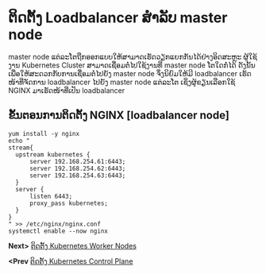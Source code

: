 # ຕິດຕັ້ງ Loadbalancer ສຳລັບ master node
master node ແຕ່ລະໂຕຖືກອອກແບບໃຫ້ສາມາດເຮັດວຽກແຍກກັນໄດ້ຢ່າງອິດສະຫຼະ ຜູ້ໃຊ້ງານ Kubernetes Cluster ສາມາດເຊື່ອມຕໍ່ໄປໃຊ້ງານທີ່ master node ໂຕໃດກໍ່ໄດ້ ດັງນັ້ນເພື່ອໃຫ້ສະດວກກັບການເຊື່ອມຕໍ່ໄປຍັງ master node ຈຶ່ງນິຍົມໃຫ້ມີ loadbalancer ເຮັດໜ້າທີ່ຈັດການ loadbalancer ໄປຍັງ master node ແຕ່ລະໂຕ ເຊິ່ງຜູ້ຂຽນເລືອກໃຊ້ NGINX ມາເຮັດໜ້າທີ່ເປັນ loadbalancer

## ຂັ້ນຕອນການຕິດຕັ້ງ NGINX [loadbalancer node]
```
yum install -y nginx
echo " 
stream{
  upstream kubernetes {
      server 192.168.254.61:6443;
      server 192.168.254.62:6443;
      server 192.168.254.63:6443;
  }
  server {
      listen 6443;
      proxy_pass kubernetes;
  }
}
" >> /etc/nginx/nginx.conf
systemctl enable --now nginx
```
**Next>** [ຕິດຕັ້ງ Kubernetes Worker Nodes](10-install-worker-node.md)

**<Prev** [ຕິດຕັ້ງ Kubernetes Control Plane](08-install_kubernetes_control_plane.md)
